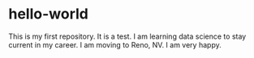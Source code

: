 # hello-world
This is my first repository. It is a test.
I am learning data science to stay current in my career.
I am moving to Reno, NV.
I am very happy.
